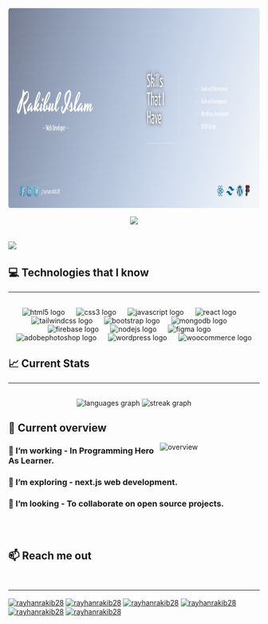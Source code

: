 <div align="center">
  <a href="https://www.linkedin.com/in/rayhanrakib28/"> <img height="400" src="./images/banner.png"  /></a> 
</div>

<p align="center">
  <img src="https://readme-typing-svg.herokuapp.com?font=Time+New+Roman&color=cyan&size=25&center=true&vCenter=true&width=600&height=100&lines=Peace+be+unto+you..&hearts;">
</p>

<br>
<img src="https://media2.giphy.com/media/QssGEmpkyEOhBCb7e1/giphy.gif?cid=ecf05e47a0n3gi1bfqntqmob8g9aid1oyj2wr3ds3mg700bl&rid=giphy.gif" width ="25">

## :computer: Technologies that I know
<hr/>
<br clear="both">
<div align="center">
  <img src="https://cdn.jsdelivr.net/gh/devicons/devicon/icons/html5/html5-original.svg" height="50" alt="html5 logo"  />
  <img width="15" />
  <img src="https://cdn.jsdelivr.net/gh/devicons/devicon/icons/css3/css3-original.svg" height="50" alt="css3 logo"  />
  <img width="15" />
  <img src="https://cdn.jsdelivr.net/gh/devicons/devicon/icons/javascript/javascript-original.svg" height="50" alt="javascript logo"  />
  <img width="15" />
  <img src="https://cdn.jsdelivr.net/gh/devicons/devicon/icons/react/react-original.svg" height="50" alt="react logo"  />
  <img width="15" />
  <img src="https://cdn.jsdelivr.net/gh/devicons/devicon/icons/tailwindcss/tailwindcss-plain.svg" height="50" alt="tailwindcss logo"  />
  <img width="15" />
  <img src="https://cdn.jsdelivr.net/gh/devicons/devicon/icons/bootstrap/bootstrap-original.svg" height="50" alt="bootstrap logo"  />
  <img width="15" />
  <img src="https://cdn.jsdelivr.net/gh/devicons/devicon/icons/mongodb/mongodb-original.svg" height="50" alt="mongodb logo"  />
  <img width="15" />
  <img src="https://cdn.jsdelivr.net/gh/devicons/devicon/icons/firebase/firebase-plain.svg" height="50" alt="firebase logo"  />
  <img width="15" />
  <img src="https://cdn.jsdelivr.net/gh/devicons/devicon/icons/nodejs/nodejs-original.svg" height="50" alt="nodejs logo"  />
  <img width="15" />
  <img height="50" src="https://cdn.simpleicons.org/figma/F24E1E" height="40" alt="figma logo"  />
  <img width="15" />
  <img height="50" src="https://cdn.simpleicons.org/adobephotoshop/31A8FF" height="40" alt="adobephotoshop logo"  />
  <img width="15" />
  <img src="https://skillicons.dev/icons?i=wordpress" height="50" alt="wordpress logo"  />
  <img width="15" />
  <img src="https://cdn.jsdelivr.net/gh/devicons/devicon/icons/woocommerce/woocommerce-original.svg" height="50" alt="woocommerce logo"  />
</div>



## :chart_with_upwards_trend: Current Stats

<hr/>
<br />
<div align="center">
  <img src="https://github-readme-stats.vercel.app/api/top-langs?username=rayhanrakib28&locale=en&hide_title=false&layout=compact&card_width=320&langs_count=5&theme=nightowl&hide_border=true&order=2" height="120" alt="languages graph"  />
  <img src="https://streak-stats.demolab.com?user=rayhanrakib28&locale=en&mode=weekly&theme=nightowl&hide_border=true&border_radius=5&date_format=j/n%5B/Y%5D&order=3" height="120" alt="streak graph"  />
</div>

## :eyes: Current overview
<div align="left">
<a href="https://app.daily.dev/mir"><img align="right" src="https://static.wixstatic.com/media/2be1ce_864567900845418ebfd61e297637464d~mv2.gif" width="200" alt="overview"/></a>
</div>

### 🔭 I’m working - In Programming Hero As Learner. 
### 🌱 I’m exploring - next.js web development. 
### 👯 I’m looking - To collaborate on open source projects. 

<br><br>

## :mailbox: Reach me out

<br />
<hr/>
<p align="left">
<a href="https://fb.com/rayhanrakib28" target="blank"><img align="center" src="https://raw.githubusercontent.com/rahuldkjain/github-profile-readme-generator/master/src/images/icons/Social/facebook.svg" alt="rayhanrakib28" height="30" width="40" /></a>
<a href="https://linkedin.com/in/rayhanrakib28" target="blank"><img align="center" src="https://skillicons.dev/icons?i=linkedin" alt="rayhanrakib28" height="30" width="40" /></a>
<a href="https://twitter.com/rayhanrakib28" target="blank"><img align="center" src="https://raw.githubusercontent.com/rahuldkjain/github-profile-readme-generator/master/src/images/icons/Social/twitter.svg" alt="rayhanrakib28" height="30" width="40" /></a>
<a href="https://dev.to/rayhanrakib28" target="blank"><img align="center" src="https://skillicons.dev/icons?i=devto" alt="rayhanrakib28" height="30" width="40" /></a>
<a href="https://www.behance.net/rayhanrakib28" target="blank"><img align="center" src="https://raw.githubusercontent.com/rahuldkjain/github-profile-readme-generator/master/src/images/icons/Social/behance.svg" alt="rayhanrakib28" height="30" width="40" /></a>
<a href="https://medium.com/rayhanrakib28" target="blank"><img align="center" src="https://raw.githubusercontent.com/rahuldkjain/github-profile-readme-generator/master/src/images/icons/Social/medium.svg" alt="rayhanrakib28" height="30" width="40" /></a>
</p>

<br>
<br>


<br>


